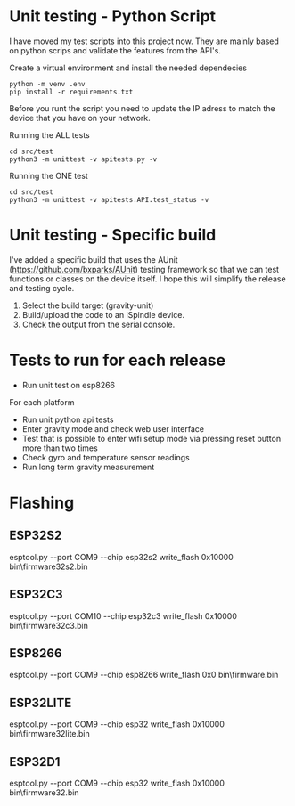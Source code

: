 # Unit testing - Python Script

I have moved my test scripts into this project now. They are mainly based on python scrips and validate the features from the API's.

Create a virtual environment and install the needed dependecies
```
python -m venv .env
pip install -r requirements.txt
```

Before you runt the script you need to update the IP adress to match the device that you have on your network.

Running the ALL tests
```
cd src/test
python3 -m unittest -v apitests.py -v
```

Running the ONE test
```
cd src/test
python3 -m unittest -v apitests.API.test_status -v
```

# Unit testing - Specific build

I've added a specific build that uses the AUnit (https://github.com/bxparks/AUnit) testing framework so that we can test functions or classes on the device itself. I hope this will simplify the release and testing cycle.

1. Select the build target (gravity-unit)
2. Build/upload the code to an iSpindle device. 
3. Check the output from the serial console.


# Tests to run for each release

- Run unit test on esp8266 

For each platform

- Run unit python api tests
- Enter gravity mode and check web user interface
- Test that is possible to enter wifi setup mode via pressing reset button more than two times
- Check gyro and temperature sensor readings
- Run long term gravity measurement

# Flashing

## ESP32S2

esptool.py --port COM9 --chip esp32s2 write_flash 0x10000 bin\firmware32s2.bin

## ESP32C3

esptool.py --port COM10 --chip esp32c3 write_flash 0x10000 bin\firmware32c3.bin
## ESP8266

esptool.py --port COM9 --chip esp8266 write_flash 0x0 bin\firmware.bin
## ESP32LITE

esptool.py --port COM9 --chip esp32 write_flash 0x10000 bin\firmware32lite.bin
## ESP32D1

esptool.py --port COM9 --chip esp32 write_flash 0x10000 bin\firmware32.bin
